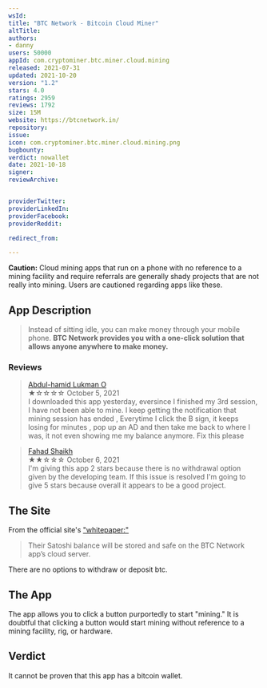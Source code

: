 ```yaml
---
wsId: 
title: "BTC Network - Bitcoin Cloud Miner"
altTitle: 
authors:
- danny
users: 50000
appId: com.cryptominer.btc.miner.cloud.mining
released: 2021-07-31
updated: 2021-10-20
version: "1.2"
stars: 4.0
ratings: 2959
reviews: 1792
size: 15M
website: https://btcnetwork.in/
repository: 
issue: 
icon: com.cryptominer.btc.miner.cloud.mining.png
bugbounty: 
verdict: nowallet
date: 2021-10-18
signer: 
reviewArchive:


providerTwitter: 
providerLinkedIn: 
providerFacebook: 
providerReddit: 

redirect_from:

---
```



**Caution:** Cloud mining apps that run on a phone with no reference to a mining facility and require referrals are generally shady projects that are not really into mining. Users are cautioned regarding apps like these. 

## App Description

> Instead of sitting idle, you can make money through your mobile phone. **BTC Network provides you with a one-click solution that allows anyone anywhere to make money.**

### Reviews

> [Abdul-hamid Lukman O](https://play.google.com/store/apps/details?id=com.cryptominer.btc.miner.cloud.mining&reviewId=gp%3AAOqpTOGXIhMhqB3m1MO398FUJFGdEO6OPYz28kCaxfyf-TkEj8wWILR8ja_1lywRQ0Emulfuq_4aRY_FHas3Eg)<br>
  ★☆☆☆☆ October 5, 2021 <br>
	I downloaded this app yesterday, eversince I finished my 3rd session, I have not been able to mine. I keep getting the notification that mining session has ended , Everytime I click the B sign, it keeps losing for minutes , pop up an AD and then take me back to where I was, it not even showing me my balance anymore. Fix this please
	
> [Fahad Shaikh](https://play.google.com/store/apps/details?id=com.cryptominer.btc.miner.cloud.mining&reviewId=gp%3AAOqpTOENJ6JMu0MqHXNJGDWaNr7TtlTUY0brI7XeyCSySbm8s8UAdtxtW1uO9_gXqbOOBuV3tRX4Gx3R2ZzTdA)<br>
  ★★☆☆☆ October 6, 2021 <br>
	I'm giving this app 2 stars because there is no withdrawal option given by the developing team. If this issue is resolved I'm going to give 5 stars because overall it appears to be a good project.

## The Site

From the official site's ["whitepaper:"](https://btcnetwork.in/white-paper/)

> Their Satoshi balance will be stored and safe on the BTC Network app’s cloud server.

There are no options to withdraw or deposit btc.


## The App

The app allows you to click a button purportedly to start "mining." It is doubtful that clicking a button would start mining without reference to a mining facility, rig, or hardware.

## Verdict

It cannot be proven that this app has a bitcoin wallet.
